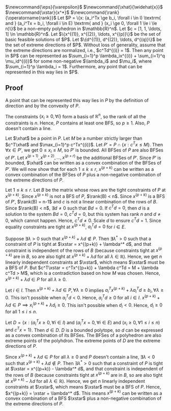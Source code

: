 <span class="invisible">
$\newcommand{\eps}{\varepsilon}$
$\newcommand{\xhat}{\widehat{x}}$
$\newcommand{\xstar}{x^*}$
$\newcommand{\rank}{\operatorname{rank}}$
</span>
Let $P = \{x: (a_i^Tx \ge b_i, \forall i \in I) \textrm{ and } (a_i^Tx = b_i, \forall i \in E) \textrm{ and } (x_i \ge 0, \forall 1 \le i \le n)\}$
be a non-empty polyhedron in $\mathbb{R}^n$.
Let $c = [1, 1, \ldots, 1] \in \mathbb{R}^n$.
Let $\{x^{(1)}, x^{(2)}, \ldots, x^{(p)}\}$ be the set of basic feasible solutions of $P$.
Let $\{d^{(1)}, d^{(2)}, \ldots, d^{(q)}\}$ be the set of extreme directions of $P$.
Without loss of generality, assume that the extreme directions are normalized, i.e., $c^Td^{(i)} = 1$.
Then any point in $P$ can be represented as
$\sum_{i=1}^p \lambda_ix^{(i)} + \sum_{i=1}^q \mu_id^{(i)}$
for some non-negative $\lambda_i$ and $\mu_i$,
where $\sum_{i=1}^p \lambda_i = 1$.
Furthermore, any point that can be represented in this way lies in $P$.

## Proof

A point that can be represented this way lies in $P$
by the definition of direction and by the convexity of $P$.

The constraints $\{x_i \ge 0, \forall i\}$ form a basis of $\mathbb{R}^n$,
so the rank of all the constraints is $n$.
Hence, $P$ contains at least one BFS, so $p \ge 1$.
Also, $P$ doesn't contain a line.

Let $\xhat$ be a point in $P$.
Let $M$ be a number strictly larger than $c^T\xhat$ and $\max_{i=1}^p c^Tx^{(i)}$.
Let $P' = P \cap \{x: c^Tx \le M\}$.
Then $\forall x \in P'$, we get $0 \le x_i \le M$, so $P'$ is bounded.
All BFSes of $P$ are also BFSes of $P'$.
Let $x^{(p+1)}, x^{(p+2)}, \ldots, x^{(p+r)}$ be the additional BFSes of $P'$.
Since $P'$ is bounded, $\xhat$ can be written as a convex combination of the BFSes of $P'$.
We will now show that for each $1 \le k \le r$, $x^{(p+k)}$ can be written as
a convex combination of the BFSes of $P$ plus a non-negative combination of the extreme directions of $P$.

Let $1 \le k \le r$.
Let $B$ be the matrix whose rows are the tight constraints of $P$ at $x^{(p+k)}$.
Since $x^{(p+k)}$ is not a BFS of $P$, $\rank(B) < n$.
Since $x^{(p+k)}$ is a BFS of $P'$, $\rank(B) = n-1$ and
$c$ is not a linear combination of the rows of $B$.
Since $\rank(B) < n$, $\exists d \neq 0$ such that $Bd = 0$.
If $c^Td = 0$, then $d$ is a solution to the system $Bd = 0, c^Td = 0$,
but this system has rank $n$ and $d \neq 0$, which cannot happen.
Hence, $c^Td \neq 0$. Scale $d$ to ensure $c^Td = 1$.
Since equality constraints are tight at $x^{(p+k)}$, $a_i^Td = 0$ for $i \in E$.

Suppose $\exists \lambda > 0$ such that $x^{(p+k)} + \lambda d \not\in P$.
Then $\exists \lambda^* > 0$ such that a constraint of $P$
is tight at $\xstar = x^{(p+k)} + \lambda^* d$,
and that constraint is independent of the rows of $B$
(because constraints tight at $x^{(p+k)}$ are in $B$, so are also
tight at $x^{(p+k)} + \lambda d$ for all $\lambda \in \mathbb{R}$).
Hence, we get $n$ linearly independent constraints at $\xstar$,
which means $\xstar$ must be a BFS of $P$.
But $c^T\xstar = c^Tx^{(p+k)} + \lambda c^Td = M + \lambda c^Td > M$,
which is a contradiction based on how $M$ was chosen.
Hence, $x^{(p+k)} + \lambda d \in P$ for all $\lambda \ge 0$.

Let $i \in I$. Then $x^{(p+k)} + \lambda d \in P, \forall \lambda \ge 0$ implies
$a_i^Tx^{(p+k)} + \lambda a_i^Td \ge b_i, \forall \lambda \ge 0$.
This isn't possible when $a_i^Td < 0$. Hence, $a_i^Td \ge 0$ for all $i \in I$.
$x^{(p+k)} + \lambda d \in P \implies x^{(p+k)}_i + \lambda d_i \ge 0$.
This isn't possible when $d_i < 0$. Hence, $d_i \ge 0$ for all $1 \le i \le n$.

Let $D = \{x: (a_i^Tx \ge 0, \forall i \in I) \textrm{ and } (a_i^Tx = 0, \forall i \in E) \textrm{ and } (x_i \ge 0, \forall 1 \le i \le n) \textrm{ and } c^Tx = 1\}$. Then $d \in D$.
$D$ is a bounded polytope, so $d$ can be expressed as a convex combination of its BFSes.
The BFSes of a polyhedron are also extreme points of the polyhdron.
The extreme points of $D$ are the extreme directions of $P$.

Since $x^{(p+k)} + \lambda d \in P$ for all $\lambda \ge 0$
and $P$ doesn't contain a line, $\exists \lambda < 0$ such that $x^{(p+k)} + \lambda d \not\in P$.
Then $\exists \lambda^* > 0$ such that a constraint of $P$
is tight at $\xstar = x^{(p+k)} - \lambda^* d$,
and that constraint is independent of the rows of $B$
(because constraints tight at $x^{(p+k)}$ are in $B$, so are also
tight at $x^{(p+k)} - \lambda d$ for all $\lambda \in \mathbb{R}$).
Hence, we get $n$ linearly independent constraints at $\xstar$,
which means $\xstar$ must be a BFS of $P$.
Hence, $x^{(p+k)} = \xstar + \lambda^* d$.
This means $x^{(p+k)}$ can be written as a convex combination of a BFS $\xstar$
plus a non-negative combination of the extreme directions of $P$.

